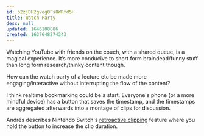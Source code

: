 ```yaml
---
id: b2zjDH2gveg0Fs8WRfd5H
title: Watch Party
desc: null
updated: 1646108886
created: 1637648274343
---
```


Watching YouTube with friends on the couch, with a shared queue, is a magical experience. It’s more conducive to short form braindead/funny stuff than long form research/thinky content though.

How can the watch party of a lecture etc be made more engaging/interactive without interrupting the flow of the content?

I think realtime bookmarking could be a start. Everyone's phone (or a more mindful device) has a button that saves the timestamp, and the timestamps are aggregated afterwards into a montage of clips for discussion.

Andrés describes Nintendo Switch's [retroactive clipping](https://www.nintendo.co.uk/Support/Nintendo-Switch/FAQ/How-to-Capture-and-Edit-Gameplay-Video-1294570.html) feature where you hold the button to increase the clip duration.
